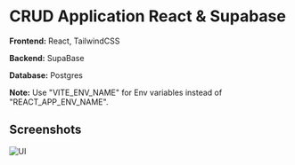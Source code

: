 # CRUD Application React & Supabase

**Frontend:** React, TailwindCSS

**Backend:** SupaBase

**Database:** Postgres

**Note:** Use "VITE_ENV_NAME" for Env variables instead of "REACT_APP_ENV_NAME".

## Screenshots

![UI](https://github.com/SujoyKrHaldar/Supabase-React-CRUD/blob/main/public/layout.png)
